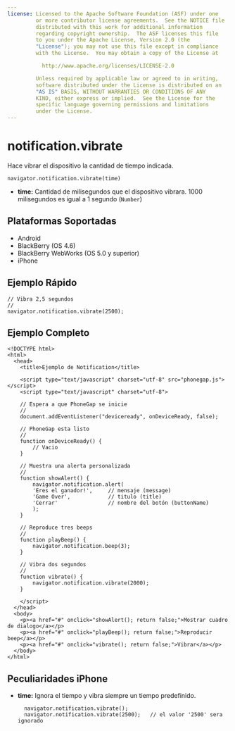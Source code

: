 ```yaml
---
license: Licensed to the Apache Software Foundation (ASF) under one
         or more contributor license agreements.  See the NOTICE file
         distributed with this work for additional information
         regarding copyright ownership.  The ASF licenses this file
         to you under the Apache License, Version 2.0 (the
         "License"); you may not use this file except in compliance
         with the License.  You may obtain a copy of the License at

           http://www.apache.org/licenses/LICENSE-2.0

         Unless required by applicable law or agreed to in writing,
         software distributed under the License is distributed on an
         "AS IS" BASIS, WITHOUT WARRANTIES OR CONDITIONS OF ANY
         KIND, either express or implied.  See the License for the
         specific language governing permissions and limitations
         under the License.
---
```


notification.vibrate
====================

Hace vibrar el dispositivo la cantidad de tiempo indicada.

    navigator.notification.vibrate(time)

- __time:__ Cantidad de milisegundos que el dispositivo vibrara. 1000 milisegundos es igual a 1 segundo (`Number`)

Plataformas Soportadas
----------------------

- Android
- BlackBerry (OS 4.6)
- BlackBerry WebWorks (OS 5.0 y superior)
- iPhone

Ejemplo Rápido
--------------

    // Vibra 2,5 segundos
    //
    navigator.notification.vibrate(2500);

Ejemplo Completo
----------------
    
    <!DOCTYPE html>
    <html>
      <head>
        <title>Ejemplo de Notification</title>

        <script type="text/javascript" charset="utf-8" src="phonegap.js"></script>
        <script type="text/javascript" charset="utf-8">

        // Espera a que PhoneGap se inicie
        //
        document.addEventListener("deviceready", onDeviceReady, false);

        // PhoneGap esta listo
        //
        function onDeviceReady() {
            // Vacio
        }
    
        // Muestra una alerta personalizada
        //
        function showAlert() {
		    navigator.notification.alert(
			'Eres el ganador!',     // mensaje (message)
			'Game Over',            // titulo (title)
			'Cerrar'                // nombre del botón (buttonName)
		    );
        }
    
        // Reproduce tres beeps
        //
        function playBeep() {
            navigator.notification.beep(3);
        }
    
        // Vibra dos segundos
        //
        function vibrate() {
            navigator.notification.vibrate(2000);
        }

        </script>
      </head>
      <body>
        <p><a href="#" onclick="showAlert(); return false;">Mostrar cuadro de dialogo</a></p>
        <p><a href="#" onclick="playBeep(); return false;">Reproducir beep</a></p>
        <p><a href="#" onclick="vibrate(); return false;">Vibrar</a></p>
      </body>
    </html>

Peculiaridades iPhone
---------------------

- __time:__ Ignora el tiempo y vibra siempre un tiempo predefinido.

        navigator.notification.vibrate();
        navigator.notification.vibrate(2500);   // el valor '2500' sera ignorado
